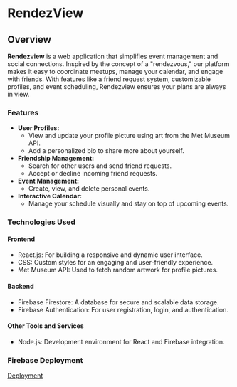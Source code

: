 # RendezView

## Overview

**Rendezview** is a web application that simplifies event management and social connections. Inspired by the concept of a "rendezvous," our platform makes it easy to coordinate meetups, manage your calendar, and engage with friends. With features like a friend request system, customizable profiles, and event scheduling, Rendezview ensures your plans are always in view.

### Features

- **User Profiles:**
    - View and update your profile picture using art from the Met Museum API.
    - Add a personalized bio to share more about yourself.
- **Friendship Management:**
    - Search for other users and send friend requests.
    - Accept or decline incoming friend requests.
- **Event Management:**
    - Create, view, and delete personal events.
- **Interactive Calendar:**
    - Manage your schedule visually and stay on top of upcoming events.

### Technologies Used

#### **Frontend**

- React.js: For building a responsive and dynamic user interface.
- CSS: Custom styles for an engaging and user-friendly experience.
- Met Museum API: Used to fetch random artwork for profile pictures.

#### **Backend**

- Firebase Firestore: A database for secure and scalable data storage.
- Firebase Authentication: For user registration, login, and authentication.

#### **Other Tools and Services**

- Node.js: Development environment for React and Firebase integration.

### **Firebase Deployment**

[Deployment](rendezview-40b14.web.app)
